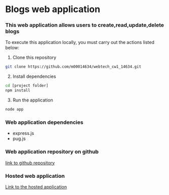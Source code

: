 # Blogs web application

### This web application allows users to create,read,update,delete blogs

To execute this application locally, you must carry out the actions listed below:

1. Clone this repository
```bash
git clone https://github.com/m00014634/webtech_cw1_14634.git
```

2. Install dependencies
```bash
cd [project folder]
npm install
```

3. Run the application
```bash
node app
```

### Web application dependencies
- express.js
- pug.js 



### Web application repository on github
[link to github repository](https://github.com/m00014634/webtech_cw1_14634.git)



### Hosted web application
[Link to the hosted application](https://swift-ordinary-asiago.glitch.me)